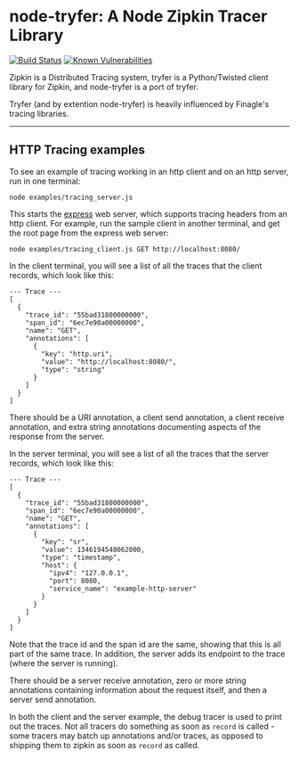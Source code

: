 # node-tryfer: A Node Zipkin Tracer Library

[![Build Status](https://secure.travis-ci.org/tryfer/node-tryfer.png?branch=master)](http://travis-ci.org/tryfer/node-tryfer)
[![Known Vulnerabilities](https://snyk.io/test/github/tryfer/node-tryfer/061ed05a172b70fe04154214d1519be9246ecf5a/badge.svg)](https://snyk.io/test/github/tryfer/node-tryfer/061ed05a172b70fe04154214d1519be9246ecf5a)

Zipkin is a Distributed Tracing system, tryfer is a Python/Twisted client library for Zipkin, and node-tryfer is a port of tryfer.

Tryfer (and by extention node-tryfer) is heavily influenced by Finagle's tracing libraries.

---

## HTTP Tracing examples

To see an example of tracing working in an http client and on an http server, run in one terminal:

```
node examples/tracing_server.js
```

This starts the [express](https://github.com/visionmedia/express) web server, which supports tracing headers from an http client.  For example, run the sample client in another terminal, and get the root page from the express web server:

```
node examples/tracing_client.js GET http://localhost:8080/
```

In the client terminal, you will see a list of all the traces that the client records, which look like this:

    --- Trace ---
    [
      {
        "trace_id": "55bad31800000000",
        "span_id": "6ec7e90a00000000",
        "name": "GET",
        "annotations": [
          {
            "key": "http.uri",
            "value": "http://localhost:8080/",
            "type": "string"
          }
        ]
      }
    ]

There should be a URI annotation, a client send annotation, a client receive annotation, and extra string annotations documenting aspects of the response from the server.

In the server terminal, you will see a list of all the traces that the server records, which look like this:

    --- Trace ---
    [
      {
        "trace_id": "55bad31800000000",
        "span_id": "6ec7e90a00000000",
        "name": "GET",
        "annotations": [
          {
            "key": "sr",
            "value": 1346194548062000,
            "type": "timestamp",
            "host": {
              "ipv4": "127.0.0.1",
              "port": 8080,
              "service_name": "example-http-server"
            }
          }
        ]
      }
    ]

Note that the trace id and the span id are the same, showing that this is all part of the same trace.  In addition, the server adds its endpoint to the trace (where the server is running).

There should be a server receive annotation, zero or more string annotations containing information about the request itself, and then a server send annotation.

In both the client and the server example, the debug tracer is used to print out the traces.  Not all tracers do something as soon as `record` is called - some tracers may batch up annotations and/or traces, as opposed to shipping them to zipkin as soon as `record` as called.
